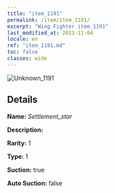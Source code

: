 ```yaml
---
title: "item_1191"
permalink: /item/item_1191/
excerpt: "Wing Fighter item_1191"
last_modified_at: 2023-11-04
locale: en
ref: "item_1191.md"
toc: false
classes: wide
---
```



 ![Unknown_1191](/images/item/Settlement_star_p.png)



## Details

 **Name:** *Settlement_star* 

 **Description:** 

 **Rarity:** 1 

 **Type:** 1 

 **Suction:** true 

 **Auto Suction:** false 


